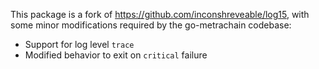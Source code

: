 This package is a fork of https://github.com/inconshreveable/log15, with some
minor modifications required by the go-metrachain codebase:

 * Support for log level `trace`
 * Modified behavior to exit on `critical` failure
